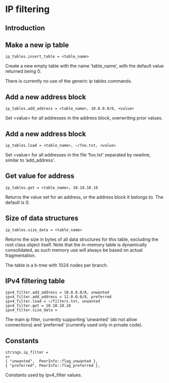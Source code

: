 # IP filtering

## Introduction

## Make a new ip table

    ip_tables.insert_table = <table_name>

Create a new empty table with the name ’table\_name’, with the default
value returned being $0$.

There is currently no use of the generic ip tables commands.

## Add a new address block

    ip_tables.add_address = <table_name>, 10.0.0.0/8, <value>

Set <value\> for all addresses in the address block, overwriting prior
values.

## Add a new address block

    ip_tables.load = <table_name>, ~/foo.txt, <value>

Set <value\> for all addresses in the file ’foo.txt’ separated by
newline, similar to ’add\_address’.

## Get value for address

    ip_tables.get = <table_name>, 10.10.10.10

Returns the value set for an address, or the address block it belongs
to. The default is $0$.

## Size of data structures

    ip_tables.size_data = <table_name>

Returns the size in bytes of all data structures for this table,
excluding the root class object itself. Note that the in-memory table is
dynamically consolidated, as such memory use will always be based on
actual fragmentation.

The table is a b-tree with 1024 nodes per branch.

## IPv4 filtering table

    ipv4_filter.add_address = 10.0.0.0/8, unwanted
    ipv4_filter.add_address = 11.0.0.0/8, preferred
    ipv4_filter.load = ~/filters.txt, unwanted
    ipv4_filter.get = 10.10.10.10
    ipv4_filter.size_data =

The main ip filter, currently supporting ’unwanted’ (do not allow
connections) and ’preferred’ (currently used only in private code).

## Constants

    strings.ip_filter =
    =>
    { "unwanted",  PeerInfo::flag_unwanted },
    { "preferred", PeerInfo::flag_preferred },

Constants used by ipv4\_filter values.
